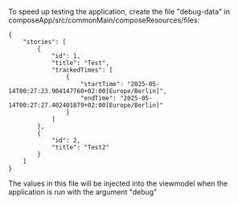 To speed up testing the application, create the file "debug-data" in composeApp/src/commonMain/composeResources/files:

```
{
    "stories": [
        {
            "id": 1,
            "title": "Test",
            "trackedTimes": [
                {
                    "startTime": "2025-05-14T00:27:23.904147760+02:00[Europe/Berlin]",
                    "endTime": "2025-05-14T00:27:27.402401879+02:00[Europe/Berlin]"
                }
            ]
        },
        {
            "id": 2,
            "title": "Test2"
        }
    ]
}
```

The values in this file will be injected into the viewmodel when the application is run with the argument "debug"